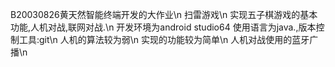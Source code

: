 B20030826黄天然智能终端开发的大作业\n
扫雷游戏\n
实现五子棋游戏的基本功能,人机对战,联网对战.\n
开发环境为android studio64 使用语言为java.,版本控制工具:git\n
人机的算法较为弱\n
实现的功能较为简单\n
人机对战使用的蓝牙广播\n
